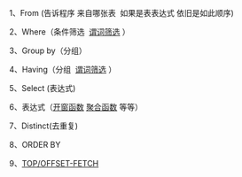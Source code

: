 1、From (告诉程序 来自哪张表  如果是表表达式 依旧是如此顺序)

2、Where（条件筛选  [谓词筛选](https://www.cnblogs.com/yuanzijian-ruiec/p/9340807.html) ）

3、Group by（分组）

4、Having（分组  [谓词筛选](https://www.cnblogs.com/yuanzijian-ruiec/p/9340807.html) ）

5、Select (表达式)

6、表达式（[开窗函数](https://www.cnblogs.com/yuanzijian-ruiec/p/9445948.html) [聚合函数](https://www.cnblogs.com/yuanzijian-ruiec/p/9349832.html) 等等）

7、Distinct(去重复)

8、ORDER BY 

9、[TOP/OFFSET-FETCH](https://www.cnblogs.com/yuanzijian-ruiec/p/9333775.html)